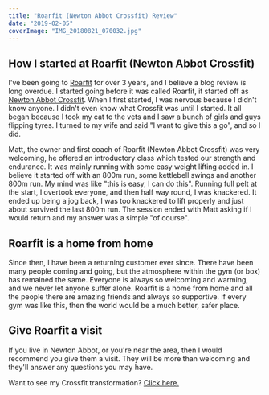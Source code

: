 ```yaml
---
title: "Roarfit (Newton Abbot Crossfit) Review"
date: "2019-02-05"
coverImage: "IMG_20180821_070032.jpg"
---
```


## How I started at Roarfit (Newton Abbot Crossfit)

I've been going to [Roarfit](https://www.weareroarfit.com/) for over 3 years, and I believe a blog review is long overdue. I started going before it was called Roarfit, it started off as [Newton Abbot Crossfit](https://www.newtonabbotcrossfit.com/). When I first started, I was nervous because I didn't know anyone. I didn't even know what Crossfit was until I started. It all began because I took my cat to the vets and I saw a bunch of girls and guys flipping tyres. I turned to my wife and said "I want to give this a go", and so I did.

Matt, the owner and first coach of Roarfit (Newton Abbot Crossfit) was very welcoming, he offered an introductory class which tested our strength and endurance. It was mainly running with some easy weight lifting added in. I believe it started off with an 800m run, some kettlebell swings and another 800m run. My mind was like "this is easy, I can do this". Running full pelt at the start, I overtook everyone, and then half way round, I was knackered. It ended up being a jog back, I was too knackered to lift properly and just about survived the last 800m run. The session ended with Matt asking if I would return and my answer was a simple "of course".

## Roarfit is a home from home

Since then, I have been a returning customer ever since. There have been many people coming and going, but the atmosphere within the gym (or box) has remained the same. Everyone is always so welcoming and warming, and we never let anyone suffer alone. Roarfit is a home from home and all the people there are amazing friends and always so supportive. If every gym was like this, then the world would be a much better, safer place.

## Give Roarfit a visit

If you live in Newton Abbot, or you're near the area, then I would recommend you give them a visit. They will be more than welcoming and they'll answer any questions you may have.

Want to see my Crossfit transformation? [Click here.](/blog/3-years-at-crossfit/)
